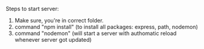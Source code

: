 Steps to start server:

1. Make sure, you're in correct folder.
2. command "npm install" (to install all packages: express, path, nodemon)
3. command "nodemon" (will start a server with authomatic reload whenever server got updated)
